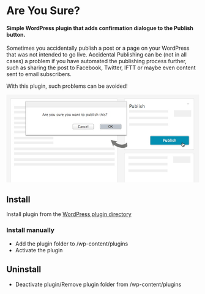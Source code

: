 # Are You Sure?

#### Simple WordPress plugin that adds confirmation dialogue to the Publish button.

Sometimes you accidentally publish a post or a page on your WordPress that was not intended to go live. Accidental Publishing can be (not in all cases) a problem if you have automated the publishing process further, such as sharing the post to Facebook, Twitter, IFTT or maybe even content sent to email subscribers.

With this plugin, such problems can be avoided!

![](https://github.com/urre/are-you-sure/raw/master/screenshot.jpg)

## Install
Install plugin from the [WordPress plugin directory](http://wordpress.org/plugins/are-you-sure/)

### Install manually
+ Add the plugin folder to /wp-content/plugins
+ Activate the plugin

## Uninstall
+ Deactivate plugin/Remove plugin folder from /wp-content/plugins